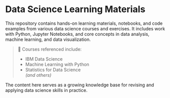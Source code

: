 # Data Science Learning Materials

This repository contains hands-on learning materials, notebooks, and code examples from various data science courses and exercises. It includes work with Python, Jupyter Notebooks, and core concepts in data analysis, machine learning, and data visualization.

> 📘 Courses referenced include:  
> - IBM Data Science  
> - Machine Learning with Python  
> - Statistics for Data Science   
> *(and others)*

The content here serves as a growing knowledge base for revising and applying data science skills in practice.

